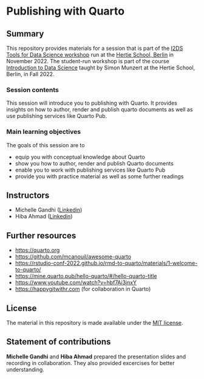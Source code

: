 # Publishing with Quarto


## Summary

This repository provides materials for a session that is part of the [I2DS Tools for Data Science workshop](https://github.com/intro-to-data-science-22-workshop) run at the [Hertie School, Berlin](https://www.hertie-school.org/en/) in November 2022. The student-run workshop is part of the course [Introduction to Data Science](https://github.com/intro-to-data-science-22) taught by Simon Munzert at the Hertie School, Berlin, in Fall 2022.

### Session contents

This session will introduce you to publishing with Quarto. It provides insights on how to author, render and publish quarto documents as well as use publishing services like Quarto Pub.

### Main learning objectives

The goals of this session are to 
- equip you with conceptual knowledge about Quarto 
- show you how to author, render and publish Quarto documents
- enable you to work with publishing services like Quarto Pub
- provide you with practice material as well as some further readings


## Instructors

- Michelle Gandhi ([Linkedin](https://www.linkedin.com/in/michellegandhi/))
- Hiba Ahmad ([Linkedin](https://www.linkedin.com/in/hibaahmad/))


## Further resources

- https://quarto.org
- https://github.com/mcanouil/awesome-quarto
- https://rstudio-conf-2022.github.io/rmd-to-quarto/materials/1-welcome-to-quarto/
- https://mine.quarto.pub/hello-quarto/#/hello-quarto-title
- https://www.youtube.com/watch?v=hbf7Ai3jnxY
- https://happygitwithr.com (for collaboration in Quarto)


## License

The material in this repository is made available under the [MIT license](http://opensource.org/licenses/mit-license.php). 

## Statement of contributions

**Michelle Gandhi** and **Hiba Ahmad** prepared the presentation slides and recording in collaboration. They also provided excercises for better understanding.

